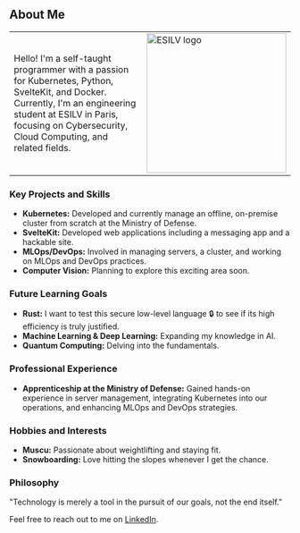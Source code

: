 ## About Me

<table border="0">
 <tr>
   <td><p>Hello! I'm a self-taught programmer with a passion for Kubernetes, Python, SvelteKit, and Docker. Currently, I'm an engineering student at ESILV in Paris, focusing on Cybersecurity, Cloud Computing, and related fields.</p></td>
   <td><img src=https://github.com/GuillaumeDorschner/GuillaumeDorschner/assets/44686652/03e6d0f7-c6a3-43e7-8ede-902b251f6a48" alt="ESILV logo" width="250" style="align-self: center;"></td>
 </tr>
</table>

### Key Projects and Skills
- **Kubernetes:** Developed and currently manage an offline, on-premise cluster from scratch at the Ministry of Defense.
- **SvelteKit:** Developed web applications including a messaging app and a hackable site.
- **MLOps/DevOps:** Involved in managing servers, a cluster, and working on MLOps and DevOps practices.
- **Computer Vision:** Planning to explore this exciting area soon.

### Future Learning Goals
- **Rust:** I want to test this secure low-level language 🔒 to see if its high efficiency is truly justified.
- **Machine Learning & Deep Learning:** Expanding my knowledge in AI.
- **Quantum Computing:** Delving into the fundamentals.

### Professional Experience
- **Apprenticeship at the Ministry of Defense:** Gained hands-on experience in server management, integrating Kubernetes into our operations, and enhancing MLOps and DevOps strategies.

### Hobbies and Interests
- **Muscu:** Passionate about weightlifting and staying fit.
- **Snowboarding:** Love hitting the slopes whenever I get the chance.

### Philosophy
"Technology is merely a tool in the pursuit of our goals, not the end itself."

Feel free to reach out to me on [LinkedIn](https://www.linkedin.com/in/guillaume-dorschner/).

[//]: # "[![roadmap.sh](https://api.roadmap.sh/v1-badge/tall/64e70528b128dce3cb6daf3e?variant=dark)](https://roadmap.sh)"
